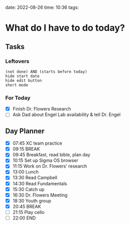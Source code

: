 date: 2022-08-26
time: 10:36
tags: 
# What do I have to do today?
## Tasks
### Leftovers
```tasks
(not done) AND (starts before today)
hide start date
hide edit button
short mode
```
### For Today
- [x] Finish Dr. Flowers Research
- [ ] Ask Dad about Engel Lab availability & tell Dr. Engel
## Day Planner
- [x] 07:45 XC team practice
- [x] 09:15 BREAK
- [x] 09:45 Breakfast, read bible, plan day
- [x] 10:15 Set up Sigma OS browser
- [x] 11:15 Work on Dr. Flowers' research
- [x] 13:00 Lunch
- [x] 13:30 Read Campbell
- [x] 14:30 Read Fundamentals
- [x] 15:30 Catch up
- [x] 16:30 Dr. Flowers Meeting
- [x] 18:30 Youth group
- [x] 20:45 BREAK
- [ ] 21:15 Play cello
- [ ] 22:00 END